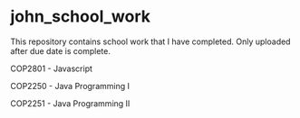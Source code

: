 # john_school_work
This repository contains school work that I have completed. Only uploaded after due date is complete.

COP2801 - Javascript

COP2250 - Java Programming I

COP2251 - Java Programming II
